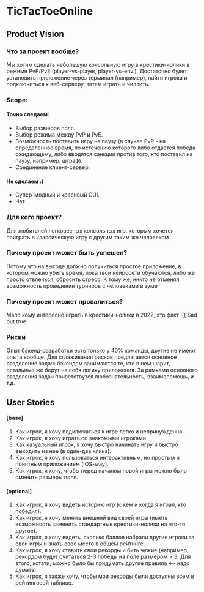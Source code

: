 # TicTacToeOnline

## Product Vision
### Что за проект вообще?
Мы хотим сделать небольшую консольную игру в крестики-нолики в режиме PvP/PvE (player-vs-player, player-vs-env.). Достаточно будет установить приложение через терминал (например), найти игрока и подключиться к веб-серверу, затем играть и чиллить.

### Scope:
#### Точно следаем:
* Выбор размеров поля.
* Выбор режима между PvP и PvE.
* Возможность поставить игру на паузу (в случае PvP - на определенное время, по истечению которого либо отдается победа ожидающему, либо вводятся санкции против того, кто поставил на паузу, например, штраф).
* Соединение клиент-сервер.

#### Не сделаем :(
* Супер-модный и красивый GUI.
* Чат.

### Для кого проект?
Для любителей легковесных консольных игр, которым хочется поиграть в классическую игру с другим таким же человеком

### Почему проект может быть успешен?
Потому что на выходе должно получиться простое приложение, в котором можно убить время, пока твои нейросети обучаются, либо же просто отвлечься, сбросить стресс. К тому же, никто не отменял возможность проведения турниров с человеками в зуме

### Почему проект может провалиться?
Мало кому интересно играть в крестики-нолики в 2022, это факт :(( Sad but true

### Риски
Опыт бэкенд-разработки есть только у 40% команды, другие не имеют опыта вообще. Для сглаживания рисков предлагается основное разделение задач: бэкендом занимаются те, кто в нем шарит, остальные же берут на себя логику приложения. За рамками основного разделения задач приветствутся любознательность, взаимопомощь, и т.д. 

## User Stories
#### [base]
1. Как игрок, я хочу подключаться к игре легко и непринужденно.
2. Как игрок, я хочу играть со знакомыми игроками.
3. Как казуальный игрок, я хочу быстро начинать игру и быстро выходить из нее (в один-два клика).
5. Как игрок, я хочу пользоваться интерактивным, но простым и понятным приложением (IOS-way).
6. Как игрок, я хочу, чтобы перед началом новой игры можно было сменить размеры поля.

#### [optional]
1. Как игрок, я хочу видеть историю игр (с кем и когда я играл, кто победил).
2. Как игрок, я хочу менять внешний вид своей игры (иметь возможность заменить стандартные крестики-нолики на что-то другое).
3. Как игрок, я хочу видеть, сколько баллов набрали другие игроки за свои игры и знать свое место в общем рейтинге.
4. Как игрок, я хочу ставить свои рекорды и бить чужие (например, рекордом будет считаться 2-3 победы на поле размером > 3. Для этого, кстати, можно было бы придумать другие правила <== надо думать).
5. Как игрок, я также хочу, чтобы мои рекорды были доступны всем в рейтинговой таблице.

